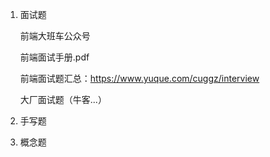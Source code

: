 1. 面试题

   前端大班车公众号

   前端面试手册.pdf

   前端面试题汇总：https://www.yuque.com/cuggz/interview

   大厂面试题（牛客...）

2. 手写题
3. 概念题